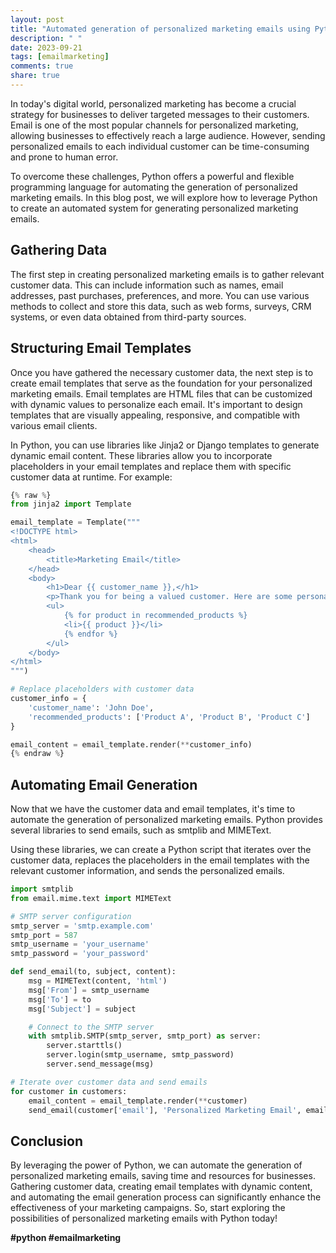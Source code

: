 ```yaml
---
layout: post
title: "Automated generation of personalized marketing emails using Python"
description: " "
date: 2023-09-21
tags: [emailmarketing]
comments: true
share: true
---
```


In today's digital world, personalized marketing has become a crucial strategy for businesses to deliver targeted messages to their customers. Email is one of the most popular channels for personalized marketing, allowing businesses to effectively reach a large audience. However, sending personalized emails to each individual customer can be time-consuming and prone to human error.

To overcome these challenges, Python offers a powerful and flexible programming language for automating the generation of personalized marketing emails. In this blog post, we will explore how to leverage Python to create an automated system for generating personalized marketing emails.

## Gathering Data

The first step in creating personalized marketing emails is to gather relevant customer data. This can include information such as names, email addresses, past purchases, preferences, and more. You can use various methods to collect and store this data, such as web forms, surveys, CRM systems, or even data obtained from third-party sources.

## Structuring Email Templates

Once you have gathered the necessary customer data, the next step is to create email templates that serve as the foundation for your personalized marketing emails. Email templates are HTML files that can be customized with dynamic values to personalize each email. It's important to design templates that are visually appealing, responsive, and compatible with various email clients.

In Python, you can use libraries like Jinja2 or Django templates to generate dynamic email content. These libraries allow you to incorporate placeholders in your email templates and replace them with specific customer data at runtime. For example:

```python
{% raw %}
from jinja2 import Template

email_template = Template("""
<!DOCTYPE html>
<html>
    <head>
        <title>Marketing Email</title>
    </head>
    <body>
        <h1>Dear {{ customer_name }},</h1>
        <p>Thank you for being a valued customer. Here are some personalized recommendations based on your recent purchases:</p>
        <ul>
            {% for product in recommended_products %}
            <li>{{ product }}</li>
            {% endfor %}
        </ul>
    </body>
</html>
""")

# Replace placeholders with customer data
customer_info = {
    'customer_name': 'John Doe',
    'recommended_products': ['Product A', 'Product B', 'Product C']
}

email_content = email_template.render(**customer_info)
{% endraw %}
```

## Automating Email Generation

Now that we have the customer data and email templates, it's time to automate the generation of personalized marketing emails. Python provides several libraries to send emails, such as smtplib and MIMEText.

Using these libraries, we can create a Python script that iterates over the customer data, replaces the placeholders in the email templates with the relevant customer information, and sends the personalized emails.

```python
import smtplib
from email.mime.text import MIMEText

# SMTP server configuration
smtp_server = 'smtp.example.com'
smtp_port = 587
smtp_username = 'your_username'
smtp_password = 'your_password'

def send_email(to, subject, content):
    msg = MIMEText(content, 'html')
    msg['From'] = smtp_username
    msg['To'] = to
    msg['Subject'] = subject

    # Connect to the SMTP server
    with smtplib.SMTP(smtp_server, smtp_port) as server:
        server.starttls()
        server.login(smtp_username, smtp_password)
        server.send_message(msg)

# Iterate over customer data and send emails
for customer in customers:
    email_content = email_template.render(**customer)
    send_email(customer['email'], 'Personalized Marketing Email', email_content)
```

## Conclusion

By leveraging the power of Python, we can automate the generation of personalized marketing emails, saving time and resources for businesses. Gathering customer data, creating email templates with dynamic content, and automating the email generation process can significantly enhance the effectiveness of your marketing campaigns. So, start exploring the possibilities of personalized marketing emails with Python today!

**#python #emailmarketing**